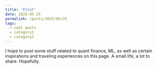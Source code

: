 ```yaml
---
title: 'Pilot'
date: 2025-05-25
permalink: /posts/2025/05/25
tags:
  - cool posts
  - category1
  - category2
---
```


I hope to post some stuff related to quant finance, ML, as well as certain inspirations and traveling experiences on this page. A small life, a lot to share. Hopefully.